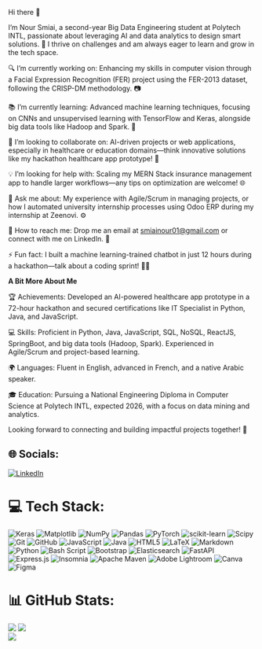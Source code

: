 Hi there 👋

I’m Nour Smiai, a second-year Big Data Engineering student at Polytech INTL, passionate about leveraging AI and data analytics to design smart solutions. 🚀 I thrive on challenges and am always eager to learn and grow in the tech space.


🔍 I’m currently working on: Enhancing my skills in computer vision through a Facial Expression Recognition (FER) project using the FER-2013 dataset, following the CRISP-DM methodology. 📷 <br>

📚 I’m currently learning: Advanced machine learning techniques, focusing on CNNs and unsupervised learning with TensorFlow and Keras, alongside big data tools like Hadoop and Spark. 🧠<br>

🤝 I’m looking to collaborate on: AI-driven projects or web applications, especially in healthcare or education domains—think innovative solutions like my hackathon healthcare app prototype! 🏥<br>

💡 I’m looking for help with: Scaling my MERN Stack insurance management app to handle larger workflows—any tips on optimization are welcome! 🌐<br>

💬 Ask me about: My experience with Agile/Scrum in managing projects, or how I automated university internship processes using Odoo ERP during my internship at Zeenovi. ⚙️<br>

📧 How to reach me: Drop me an email at smiainour01@gmail.com or connect with me on LinkedIn. 📩<br>

⚡ Fun fact: I built a machine learning-trained chatbot in just 12 hours during a hackathon—talk about a coding sprint! 🏃‍♀️


**A Bit More About Me**
<br>

🏆 Achievements: Developed an AI-powered healthcare app prototype in a 72-hour hackathon and secured certifications like IT Specialist in Python, Java, and JavaScript.



💻 Skills: Proficient in Python, Java, JavaScript, SQL, NoSQL, ReactJS, SpringBoot, and big data tools (Hadoop, Spark). Experienced in Agile/Scrum and project-based learning.



🌍 Languages: Fluent in English, advanced in French, and a native Arabic speaker.



🎓 Education: Pursuing a National Engineering Diploma in Computer Science at Polytech INTL, expected 2026, with a focus on data mining and analytics.

Looking forward to connecting and building impactful projects together! 🌟

## 🌐 Socials:
[![LinkedIn](https://img.shields.io/badge/LinkedIn-%230077B5.svg?logo=linkedin&logoColor=white)](https://linkedin.com/in/https://www.linkedin.com/in/smiai-nour) 

# 💻 Tech Stack:
 ![Keras](https://img.shields.io/badge/Keras-%23D00000.svg?style=for-the-badge&logo=Keras&logoColor=white) ![Matplotlib](https://img.shields.io/badge/Matplotlib-%23ffffff.svg?style=for-the-badge&logo=Matplotlib&logoColor=black) ![NumPy](https://img.shields.io/badge/numpy-%23013243.svg?style=for-the-badge&logo=numpy&logoColor=white) ![Pandas](https://img.shields.io/badge/pandas-%23150458.svg?style=for-the-badge&logo=pandas&logoColor=white) ![PyTorch](https://img.shields.io/badge/PyTorch-%23EE4C2C.svg?style=for-the-badge&logo=PyTorch&logoColor=white) ![scikit-learn](https://img.shields.io/badge/scikit--learn-%23F7931E.svg?style=for-the-badge&logo=scikit-learn&logoColor=white) ![Scipy](https://img.shields.io/badge/SciPy-%230C55A5.svg?style=for-the-badge&logo=scipy&logoColor=%white) ![Git](https://img.shields.io/badge/git-%23F05033.svg?style=for-the-badge&logo=git&logoColor=white) ![GitHub](https://img.shields.io/badge/github-%23121011.svg?style=for-the-badge&logo=github&logoColor=white) ![JavaScript](https://img.shields.io/badge/javascript-%23323330.svg?style=for-the-badge&logo=javascript&logoColor=%23F7DF1E) ![Java](https://img.shields.io/badge/java-%23ED8B00.svg?style=for-the-badge&logo=openjdk&logoColor=white) ![HTML5](https://img.shields.io/badge/html5-%23E34F26.svg?style=for-the-badge&logo=html5&logoColor=white) ![LaTeX](https://img.shields.io/badge/latex-%23008080.svg?style=for-the-badge&logo=latex&logoColor=white) ![Markdown](https://img.shields.io/badge/markdown-%23000000.svg?style=for-the-badge&logo=markdown&logoColor=white) ![Python](https://img.shields.io/badge/python-3670A0?style=for-the-badge&logo=python&logoColor=ffdd54) ![Bash Script](https://img.shields.io/badge/bash_script-%23121011.svg?style=for-the-badge&logo=gnu-bash&logoColor=white) ![Bootstrap](https://img.shields.io/badge/bootstrap-%238511FA.svg?style=for-the-badge&logo=bootstrap&logoColor=white) ![Elasticsearch](https://img.shields.io/badge/elasticsearch-%230377CC.svg?style=for-the-badge&logo=elasticsearch&logoColor=white) ![FastAPI](https://img.shields.io/badge/FastAPI-005571?style=for-the-badge&logo=fastapi) ![Express.js](https://img.shields.io/badge/express.js-%23404d59.svg?style=for-the-badge&logo=express&logoColor=%2361DAFB) ![Insomnia](https://img.shields.io/badge/Insomnia-black?style=for-the-badge&logo=insomnia&logoColor=5849BE) ![Apache Maven](https://img.shields.io/badge/Apache%20Maven-C71A36?style=for-the-badge&logo=Apache%20Maven&logoColor=white) ![Adobe Lightroom](https://img.shields.io/badge/Adobe%20Lightroom-31A8FF.svg?style=for-the-badge&logo=Adobe%20Lightroom&logoColor=white) ![Canva](https://img.shields.io/badge/Canva-%2300C4CC.svg?style=for-the-badge&logo=Canva&logoColor=white) ![Figma](https://img.shields.io/badge/figma-%23F24E1E.svg?style=for-the-badge&logo=figma&logoColor=white)
# 📊 GitHub Stats:
![](https://github-readme-stats.vercel.app/api?username=S01Nour&theme=blue-gree&hide_border=true&include_all_commits=false&count_private=true) 
![](https://github-readme-stats.vercel.app/api/top-langs/?username=S01Nour&theme=blue-gree&hide_border=true&include_all_commits=false&count_private=false&layout=compact)<br/>
![](https://nirzak-streak-stats.vercel.app/?user=S01Nour&theme=blue-gree&hide_border=true)<br/>

<!-- ## 🏆 GitHub Trophies
![](https://github-profile-trophy.vercel.app/?username=S01Nour&theme=blue-green&no-frame=false&no-bg=true&margin-w=4)

---
[![](https://visitcount.itsvg.in/api?id=S01Nour&icon=0&color=0)](https://visitcount.itsvg.in)

Proudly created with GPRM ( https://gprm.itsvg.in ) -->
